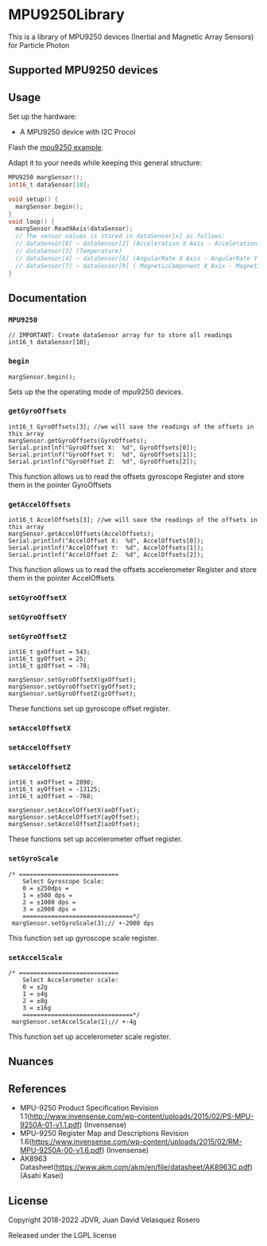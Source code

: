 # MPU9250Library
This is a library of MPU9250 devices (Inertial and Magnetic Array Sensors) for Particle Photon

## Supported MPU9250 devices

## Usage

Set up the hardware:
- A MPU9250 device with I2C Procol

Flash the [mpu9250 example](examples/mpu9250Example.cpp).

Adapt it to your needs while keeping this general structure:

```cpp
MPU9250 margSensor();
int16_t dataSensor[10];

void setup() {
  margSensor.begin();
}
void loop() {
  margSensor.Read9Axis(dataSensor);
  // The sensor values is stored in dataSensor[x] as follows:
  // dataSensor[0] ~ dataSensor[2] (Acceleration X Axis - Acceleration Y Axis - Acceleration Z Axis)
  // dataSensor[3] (Temperature)
  // dataSensor[4] ~ dataSensor[6] (AngularRate X Axis - AngularRate Y Axis - AngularRate Z Axis)
  // dataSensor[7] ~ dataSensor[9] ( MagneticComponent X Axis - MagneticComponent Y Axis - MagneticComponent Z Axis)
}
```

## Documentation

### `MPU9250`

```
// IMPORTANT: Create dataSensor array for to store all readings
int16_t dataSensor[10];
```

### `begin`

`margSensor.begin();`

Sets up the the operating mode of mpu9250 devices.

### `getGyroOffsets`

```
int16_t GyroOffsets[3]; //we will save the readings of the offsets in this array
margSensor.getGyroOffsets(GyroOffsets);
Serial.printlnf("GyroOffset X:  %d", GyroOffsets[0]);
Serial.printlnf("GyroOffset Y:  %d", GyroOffsets[1]);
Serial.printlnf("GyroOffset Z:  %d", GyroOffsets[2]);
```

This function allows us to read the offsets gyroscope Register and store them in the pointer GyroOffsets

### `getAccelOffsets`

```
int16_t AccelOffsets[3]; //we will save the readings of the offsets in this array
margSensor.getAccelOffsets(AccelOffsets);
Serial.printlnf("AccelOffset X:  %d", AccelOffsets[0]);
Serial.printlnf("AccelOffset Y:  %d", AccelOffsets[1]);
Serial.printlnf("AccelOffset Z:  %d", AccelOffsets[2]);
```

This function allows us to read the offsets accelerometer Register and store them in the pointer AccelOffsets

### `setGyroOffsetX`
### `setGyroOffsetY`
### `setGyroOffsetZ`

```
int16_t gxOffset = 543;
int16_t gyOffset = 25;
int16_t gzOffset = -78;

margSensor.setGyroOffsetX(gxOffset);
margSensor.setGyroOffsetY(gyOffset);
margSensor.setGyroOffsetZ(gzOffset);

```

These functions set up gyroscope offset register.

### `setAccelOffsetX`
### `setAccelOffsetY`
### `setAccelOffsetZ`

```
int16_t axOffset = 2890;
int16_t ayOffset = -13125;
int16_t azOffset = -768;

margSensor.setAccelOffsetX(axOffset);
margSensor.setAccelOffsetY(ayOffset);
margSensor.setAccelOffsetZ(azOffset);

```

These functions set up accelerometer offset register.

### `setGyroScale`

```
/* ============================
    Select Gyroscope Scale:
    0 = ±250dps =
    1 = ±500 dps =
    2 = ±1000 dps =
    3 = ±2000 dps =
    ===============================*/
 margSensor.setGyroScale(3);// +-2000 dps
```

This function set up gyroscope scale register.

### `setAccelScale`

```
/* ============================
    Select Accelerometer scale:
    0 = ±2g
    1 = ±4g
    2 = ±8g
    3 = ±16g
    ===============================*/
 margSensor.setAccelScale(1);// +-4g
```

This function set up accelerometer scale register.

## Nuances

## References

- MPU-9250 Product Specification Revision 1.1(http://www.invensense.com/wp-content/uploads/2015/02/PS-MPU-9250A-01-v1.1.pdf) (Invensense)
- MPU-9250 Register Map and Descriptions Revision 1.6(https://www.invensense.com/wp-content/uploads/2015/02/RM-MPU-9250A-00-v1.6.pdf) (Invensense)
- AK8963 Datasheet(https://www.akm.com/akm/en/file/datasheet/AK8963C.pdf) (Asahi Kasei)

## License
Copyright 2018-2022 JDVR, Juan David Velasquez Rosero

Released under the LGPL license
